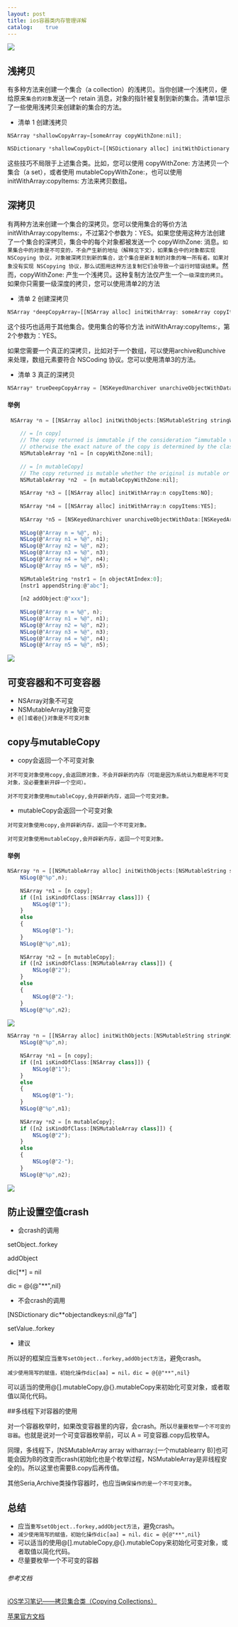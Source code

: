 ```yaml
---
layout: post
title: ios容器类内存管理详解
catalog:    true
---
```


![](/img/in-post/post-copy-collection/copy_type.jpg)
## 浅拷贝

有多种方法来创建一个集合（a collection）的浅拷贝。当你创建一个浅拷贝，便给原来`集合的对象`发送一个 retain 消息，对象的指针被复制到新的集合。清单1显示了一些使用浅拷贝来创建新的集合的方法。

- 清单 1  创建浅拷贝

```javascript
NSArray *shallowCopyArray=[someArray copyWithZone:nil];

NSDictionary *shallowCopyDict=[[NSDictionary alloc] initWithDictionary: someDictionary copyItems: NO];
```

这些技巧不局限于上述集合类。比如，您可以使用 copyWithZone: 方法拷贝一个集合（a set），或者使用 mutableCopyWithZone:，也可以使用 initWithArray:copyItems: 方法来拷贝数组。

## 深拷贝

有两种方法来创建一个集合的深拷贝。您可以使用集合的等价方法 initWithArray:copyItems:，不过第2个参数为：YES。如果您使用这种方法创建了一个集合的深拷贝，集合中的每个对象都被发送一个 copyWithZone: 消息。`如果集合中的对象是不可变的，不会产生新的地址（解释见下文），如果集合中的对象都实现 NSCopying 协议，对象被深拷贝到新的集合，这个集合是新复制的对象的唯一所有者。如果对象没有实现 NSCopying 协议，那么试图用这种方法复制它们会导致一个运行时错误结果`。然而，copyWithZone: 产生一个浅拷贝。这种复制方法仅产生一个`一级深度的拷贝`。如果你只需要一级深度的拷贝，您可以使用清单2的方法

- 清单 2  创建深拷贝

```javascript
NSArray *deepCopyArray=[[NSArray alloc] initWithArray: someArray copyItems: YES];
```

这个技巧也适用于其他集合。使用集合的等价方法 initWithArray:copyItems:，第2个参数为：YES。

如果您需要一个真正的深拷贝，比如对于一个数组，可以使用archive和unchive来处理，数组元素要符合 NSCoding 协议。您可以使用清单3的方法。

- 清单 3  真正的深拷贝
```javascript
NSArray* trueDeepCopyArray = [NSKeyedUnarchiver unarchiveObjectWithData: [NSKeyedArchiver archivedDataWithRootObject: oldArray]];
```

#### 举例
```javascript
 NSArray *n = [[NSArray alloc] initWithObjects:[NSMutableString stringWithString:@"123"],@"456", nil];
 
    // = [n copy]
    // The copy returned is immutable if the consideration “immutable vs. mutable” applies to the receiving object;
    // otherwise the exact nature of the copy is determined by the class.
    NSMutableArray *n1 = [n copyWithZone:nil];
 
    // = [n mutableCopy]
    // The copy returned is mutable whether the original is mutable or not.
    NSMutableArray *n2  = [n mutableCopyWithZone:nil];
 
    NSArray *n3 = [[NSArray alloc] initWithArray:n copyItems:NO];
 
    NSArray *n4 = [[NSArray alloc] initWithArray:n copyItems:YES];
 
    NSArray *n5 = [NSKeyedUnarchiver unarchiveObjectWithData:[NSKeyedArchiver archivedDataWithRootObject: n]];
 
    NSLog(@"Array n = %@", n);
    NSLog(@"Array n1 = %@", n1);
    NSLog(@"Array n2 = %@", n2);
    NSLog(@"Array n3 = %@", n3);
    NSLog(@"Array n4 = %@", n4);
    NSLog(@"Array n5 = %@", n5);
 
    NSMutableString *nstr1 = [n objectAtIndex:0];
    [nstr1 appendString:@"abc"];
 
    [n2 addObject:@"xxx"];
 
    NSLog(@"Array n = %@", n);
    NSLog(@"Array n1 = %@", n1);
    NSLog(@"Array n2 = %@", n2);
    NSLog(@"Array n3 = %@", n3);
    NSLog(@"Array n4 = %@", n4);
    NSLog(@"Array n5 = %@", n5); 
```

![](/img/in-post/post-copy-collection/copy1.jpg)

## 可变容器和不可变容器

- NSArray对象不可变
- NSMutableArray对象可变
- `@[]或者@{}对象是不可变对象`

## copy与mutableCopy
- copy会返回一个不可变对象

`对不可变对象使用copy,会返回原对象，不会开辟新的内存（可能是因为系统认为都是用不可变对象，没必要重新开辟一个空间）。`

`对不可变对象使用mutableCopy,会开辟新内存，返回一个可变对象。`

- mutableCopy会返回一个可变对象

`对可变对象使用copy,会开辟新内存，返回一个不可变对象。`

`对可变对象使用mutableCopy,会开辟新内存，返回一个可变对象。`

#### 举例

```javascript
NSArray *n = [[NSMutableArray alloc] initWithObjects:[NSMutableString stringWithString:@"123"],@"456", nil];
    NSLog(@"%p",n);
   
    NSArray *n1 = [n copy];
    if ([n1 isKindOfClass:[NSArray class]]) {
        NSLog(@"1");
    }
    else
    {
        NSLog(@"1-");
    }
    NSLog(@"%p",n1);
   
    NSArray *n2 = [n mutableCopy];
    if ([n2 isKindOfClass:[NSMutableArray class]]) {
        NSLog(@"2");
    }
    else
    {
        NSLog(@"2-");
    }
    NSLog(@"%p",n2);
```

![](/img/in-post/post-copy-collection/copy2.jpg)

```javascript
NSArray *n = [[NSArray alloc] initWithObjects:[NSMutableString stringWithString:@"123"],@"456", nil];
    NSLog(@"%p",n);
   
    NSArray *n1 = [n copy];
    if ([n1 isKindOfClass:[NSArray class]]) {
        NSLog(@"1");
    }
    else
    {
        NSLog(@"1-");
    }
    NSLog(@"%p",n1);
   
    NSArray *n2 = [n mutableCopy];
    if ([n2 isKindOfClass:[NSMutableArray class]]) {
        NSLog(@"2");
    }
    else
    {
        NSLog(@"2-");
    }
    NSLog(@"%p",n2);
```

![](/img/in-post/post-copy-collection/copy3.jpg)

## 防止设置空值crash

- 会crash的调用

setObject..forkey

addObject

dic[**] = nil

dic = @{@"**",nil}

- 不会crash的调用

[NSDictionary dic**objectandkeys:nil,@“fa”]

setValue..forkey

- 建议

所以好的框架应当`重写setObject..forkey,addObject方法`，避免crash。

`减少使用简写的赋值，初始化操作dic[aa] = nil，dic = @{@"**",nil}`

可以适当的使用@[].mutableCopy,@{}.mutableCopy来初始化可变对象，或者取值以简化代码。

##多线程下对容器的使用

对一个容器枚举时，如果改变容器里的内容，会crash。所以`尽量要枚举一个不可变的容器`。也就是说对一个可变容器枚举前，可以 A = 可变容器.copy后枚举A。

同理，多线程下，[NSMutableArray array witharray:(一个mutablearry B)]也可能会因为B的改变而crash(初始化也是个枚举过程，NSMutableArray是非线程安全的)。所以这里也需要B.copy后再传值。

其他Seria,Archive类操作容器时，也应当`确保操作的是一个不可变对象`。

## 总结

- 应当`重写setObject..forkey,addObject方法`，避免crash。
- `减少使用简写的赋值，初始化操作dic[aa] = nil，dic = @{@"**",nil}`
- 可以适当的使用@[].mutableCopy,@{}.mutableCopy来初始化可变对象，或者取值以简化代码。
- 尽量要枚举一个不可变的容器

###### 参考文档

[iOS学习笔记——拷贝集合类（Copying Collections）](http://zgia.net/?p=299)

[苹果官方文档](https://developer.apple.com/library/mac/documentation/cocoa/conceptual/Collections/Articles/Copying.html#//apple_ref/doc/uid/TP40010162-SW3)

